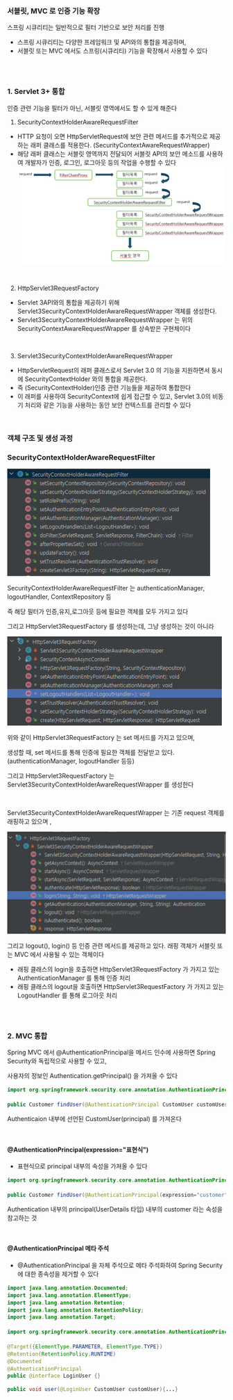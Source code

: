 ### 서블릿, MVC 로 인증 기능 확장


스프링 시큐리티는 일반적으로 필터 기반으로 보안 처리를 진행

- 스프링 시큐리티는 다양한 프레임워크 및 API와의 통합을 제공하며,
- 서블릿 또는 MVC 에서도 스프링(시큐리티) 기능을 확장해서 사용할 수 있다

<br>
<br>

### 1. Servlet 3+ 통합
인증 관련 기능을 필터가 아닌, 서블릿 영역에서도 할 수 있게 해준다

1) SecurityContextHolderAwareRequestFilter
- HTTP 요청이 오면 HttpServletRequest에 보안 관련 메서드를 추가적으로 제공하는 래퍼 클래스를 적용한다. (SecurityContextAwareRequestWrapper)
- 해당 래퍼 클래스는 서블릿 영역까지 전달되어 서블릿 API의 보안 메소드를 사용하여 개발자가 인증, 로그인, 로그아웃 등의 작업을 수행할 수 있다
![img.png](img.png)

<br>

2) HttpServlet3RequestFactory
- Servlet 3API와의 통합을 제공하기 위해 Servlet3SecurityContextHolderAwareRequestWrapper 객체를 생성한다.
- Servlet3SecurityContextHolderAwareRequestWrapper 는 위의 SecurityContextAwareRequestWrapper 를 상속받은 구현체이다

<br>

3) Servlet3SecurityContextHolderAwareRequestWrapper
- HttpServletRequest의 래퍼 클래스로서 Servlet 3.0 의 기능을 지원하면서 동시에 SecurityContextHolder 와의 통합을 제공한다.
- 즉 (SecurityContextHolder)인증 관련 기능들을 제공하여 통합한다  
- 이 래퍼를 사용하여 SecurityContext에 쉽게 접근할 수 있고, Servlet 3.0의 비동기 처리와 같은 기능을 사용하는 동안 보안 컨텍스트를 관리할 수 있다



<br>

### 객체 구조 및 생성 과정 

### SecurityContextHolderAwareRequestFilter
![img_1.png](img_1.png)

SecurityContextHolderAwareRequestFilter 는 authenticationManager, logoutHandler, ContextRepository 등

즉 해당 필터가 인증,유지,로그아웃 등에 필요한 객체를 모두 가지고 있다 

그리고 HttpServlet3RequestFactory 를 생성하는데, 그냥 생성하는 것이 아니라

![img_2.png](img_2.png)

위와 같이 HttpServlet3RequestFactory 는 set 메서드를 가지고 있으며, 

생성할 때, set 메서드를 통해 인증에 필요한 객체를 전달받고 있다. (authenticationManager, logoutHandler 등등)

그리고 HttpServlet3RequestFactory 는 Servlet3SecurityContextHolderAwareRequestWrapper 를 생성한다

<br>

Servlet3SecurityContextHolderAwareRequestWrapper 는 기존 request 객체를 래핑하고 있으며 ,


![img_3.png](img_3.png)

그리고 logout(), login() 등 인증 관련 메서드를 제공하고 있다.
래핑 객체가 서블릿 또는 MVC 에서 사용될 수 있는 객체이다 

- 래핑 클래스의 login을 호출하면 HttpServlet3RequestFactory 가 가지고 있는 AuthenticationManager 를 통해 인증 처리 
- 래핑 클래스의 logout을 호출하면 HttpServlet3RequestFactory 가 가지고 있는 LogoutHandler 를 통해 로그아웃 처리 


<br><br>

### 2. MVC 통합

Spring MVC 에서 @AuthenticationPrincipal을 메서드 인수에 사용하면 Spring Security와 독립적으로 사용할 수 있고,

사용자의 정보인 Authentication.getPrincipal() 을 가져올 수 있다

```java
import org.springframework.security.core.annotation.AuthenticationPrincipal;

public Customer findUser(@AuthenticationPrincipal CustomUser customUser){...}
```

Authenticaion 내부에 선언된 CustomUser(principal) 를 가져온다

<br>

#### @AuthenticationPrincipal(expression="표현식")
- 표현식으로 principal 내부의 속성을 가져올 수 있다

```java
import org.springframework.security.core.annotation.AuthenticationPrincipal;

public Customer findUser(@AuthenticationPrincipal(expression="customer") CustomUser customUser){...}
```

Authentication 내부의 principal(UserDetails 타입) 내부의 customer 라는 속성을 참고하는 것 

<br>

#### @AuthenticationPrincipal 메타 주석
- @AuthenticationPrincipal 을 자체 주석으로 메타 주석화하여 Spring Security에 대한 종속성을 제거할 수 있다
```java
import java.lang.annotation.Documented;
import java.lang.annotation.ElementType;
import java.lang.annotation.Retention;
import java.lang.annotation.RetentionPolicy;
import java.lang.annotation.Target;

import org.springframework.security.core.annotation.AuthenticationPrincipal;

@Target({ElementType.PARAMETER, ElementType.TYPE})
@Retention(RetentionPolicy.RUNTIME)
@Documented
@AuthenticationPrincipal
public @interface LoginUser {}
```

```java
public void user(@LoginUser CustomUser customUser){...}
```